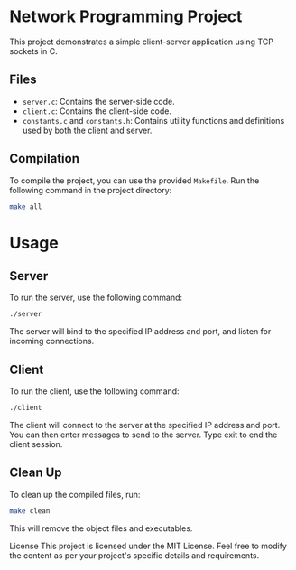 # Network Programming Project

This project demonstrates a simple client-server application using TCP sockets in C.

## Files

- `server.c`: Contains the server-side code.
- `client.c`: Contains the client-side code.
- `constants.c` and `constants.h`: Contains utility functions and definitions used by both the client and server.

## Compilation

To compile the project, you can use the provided `Makefile`. Run the following command in the project directory:

```sh
make all
```

# Usage

## Server

To run the server, use the following command:

```sh
./server
```
The server will bind to the specified IP address and port, and listen for incoming connections.

## Client

To run the client, use the following command:

```sh
./client
```

The client will connect to the server at the specified IP address and port. You can then enter messages to send to the server. Type exit to end the client session.

## Clean Up

To clean up the compiled files, run:

```sh
make clean
```
This will remove the object files and executables.

License
This project is licensed under the MIT License.
Feel free to modify the content as per your project's specific details and requirements.